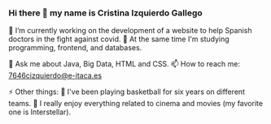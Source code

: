 ### Hi there 👋 my name is Cristina Izquierdo Gallego 

🔭 I’m currently working on the development of a website to help Spanish doctors in the fight against covid.
🌱 At the same time I'm studying programming, frontend, and databases.

💬 Ask me about Java, Big Data, HTML and CSS.
📫 How to reach me: 7646cizquierdo@e-itaca.es

⚡ Other things: 
:basketball: I've been playing basketball for six years on different teams.
:cinema: I really enjoy everything related to cinema and movies (my favorite one is Interstellar).



